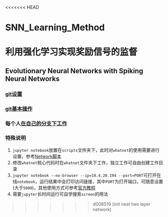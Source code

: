 <<<<<<< HEAD
# SNN_Learning_Method
利用强化学习实现奖励信号的监督
=======
## Evolutionary Neural Networks with Spiking Neural Networks

### [git设置](http://108.61.194.200/enn/ENNs/wikis/git%E8%AE%BE%E7%BD%AE)

### [git基本操作](http://108.61.194.200/enn/ENNs/wikis/git%E5%9F%BA%E6%9C%AC%E6%93%8D%E4%BD%9C)

### 每个人[在自己的分支下工作](http://108.61.194.200/enn/ENNs/wikis/branch%E6%93%8D%E4%BD%9C%E8%AF%B4%E6%98%8E)

### 特殊说明

1. `jupyter notebook`放置在`scripts`文件夹下，此时对`whatnet`的使用需要进行设置，参考[Network脚本](scripts/Network.ipynb)
1. 修改`whatnet`核心代码时在`whatnet`文件夹下工作，独立工作可自由创建工作目录
1. `jupyter notebook --no-browser --ip=10.4.20.194 --port=PORT`可打开在线`notebook`，运行结果中会打印访问链接，其中`PORT`为打开端口，可随意设置(大于`5000`)，其他使用方式可参考[官方教程](http://jupyter.org/documentation.html)
1. 需要`jupyter`长时间运行可自学搜索`screen`的用法
>>>>>>> d008519 (init nest two layer network)
